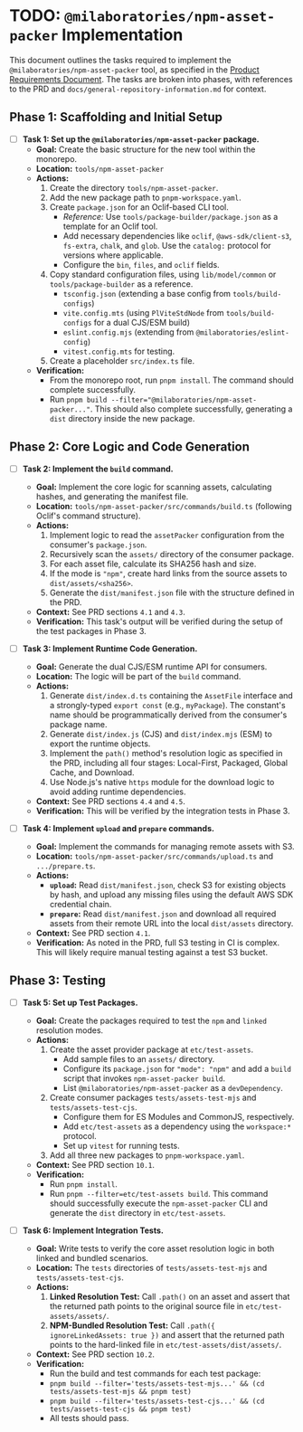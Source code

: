 # TODO: `@milaboratories/npm-asset-packer` Implementation

This document outlines the tasks required to implement the `@milaboratories/npm-asset-packer` tool, as specified in the [Product Requirements Document](prd.md). The tasks are broken into phases, with references to the PRD and `docs/general-repository-information.md` for context.

## Phase 1: Scaffolding and Initial Setup

- [ ] **Task 1: Set up the `@milaboratories/npm-asset-packer` package.**
    - **Goal:** Create the basic structure for the new tool within the monorepo.
    - **Location:** `tools/npm-asset-packer`
    - **Actions:**
        1. Create the directory `tools/npm-asset-packer`.
        2. Add the new package path to `pnpm-workspace.yaml`.
        3. Create `package.json` for an Oclif-based CLI tool.
            - *Reference:* Use `tools/package-builder/package.json` as a template for an Oclif tool.
            - Add necessary dependencies like `oclif`, `@aws-sdk/client-s3`, `fs-extra`, `chalk`, and `glob`. Use the `catalog:` protocol for versions where applicable.
            - Configure the `bin`, `files`, and `oclif` fields.
        4. Copy standard configuration files, using `lib/model/common` or `tools/package-builder` as a reference.
            - `tsconfig.json` (extending a base config from `tools/build-configs`)
            - `vite.config.mts` (using `PlViteStdNode` from `tools/build-configs` for a dual CJS/ESM build)
            - `eslint.config.mjs` (extending from `@milaboratories/eslint-config`)
            - `vitest.config.mts` for testing.
        5. Create a placeholder `src/index.ts` file.
    - **Verification:**
        - From the monorepo root, run `pnpm install`. The command should complete successfully.
        - Run `pnpm build --filter="@milaboratories/npm-asset-packer..."`. This should also complete successfully, generating a `dist` directory inside the new package.

## Phase 2: Core Logic and Code Generation

- [ ] **Task 2: Implement the `build` command.**
    - **Goal:** Implement the core logic for scanning assets, calculating hashes, and generating the manifest file.
    - **Location:** `tools/npm-asset-packer/src/commands/build.ts` (following Oclif's command structure).
    - **Actions:**
        1. Implement logic to read the `assetPacker` configuration from the consumer's `package.json`.
        2. Recursively scan the `assets/` directory of the consumer package.
        3. For each asset file, calculate its SHA256 hash and size.
        4. If the mode is `"npm"`, create hard links from the source assets to `dist/assets/<sha256>`.
        5. Generate the `dist/manifest.json` file with the structure defined in the PRD.
    - **Context:** See PRD sections `4.1` and `4.3`.
    - **Verification:** This task's output will be verified during the setup of the test packages in Phase 3.

- [ ] **Task 3: Implement Runtime Code Generation.**
    - **Goal:** Generate the dual CJS/ESM runtime API for consumers.
    - **Location:** The logic will be part of the `build` command.
    - **Actions:**
        1. Generate `dist/index.d.ts` containing the `AssetFile` interface and a strongly-typed `export const` (e.g., `myPackage`). The constant's name should be programmatically derived from the consumer's package name.
        2. Generate `dist/index.js` (CJS) and `dist/index.mjs` (ESM) to export the runtime objects.
        3. Implement the `path()` method's resolution logic as specified in the PRD, including all four stages: Local-First, Packaged, Global Cache, and Download.
        4. Use Node.js's native `https` module for the download logic to avoid adding runtime dependencies.
    - **Context:** See PRD sections `4.4` and `4.5`.
    - **Verification:** This will be verified by the integration tests in Phase 3.

- [ ] **Task 4: Implement `upload` and `prepare` commands.**
    - **Goal:** Implement the commands for managing remote assets with S3.
    - **Location:** `tools/npm-asset-packer/src/commands/upload.ts` and `.../prepare.ts`.
    - **Actions:**
        - **`upload`:** Read `dist/manifest.json`, check S3 for existing objects by hash, and upload any missing files using the default AWS SDK credential chain.
        - **`prepare`:** Read `dist/manifest.json` and download all required assets from their remote URL into the local `dist/assets` directory.
    - **Context:** See PRD section `4.1`.
    - **Verification:** As noted in the PRD, full S3 testing in CI is complex. This will likely require manual testing against a test S3 bucket.

## Phase 3: Testing

- [ ] **Task 5: Set up Test Packages.**
    - **Goal:** Create the packages required to test the `npm` and `linked` resolution modes.
    - **Actions:**
        1. Create the asset provider package at `etc/test-assets`.
            - Add sample files to an `assets/` directory.
            - Configure its `package.json` for `"mode": "npm"` and add a `build` script that invokes `npm-asset-packer build`.
            - List `@milaboratories/npm-asset-packer` as a `devDependency`.
        2. Create consumer packages `tests/assets-test-mjs` and `tests/assets-test-cjs`.
            - Configure them for ES Modules and CommonJS, respectively.
            - Add `etc/test-assets` as a dependency using the `workspace:*` protocol.
            - Set up `vitest` for running tests.
        3. Add all three new packages to `pnpm-workspace.yaml`.
    - **Context:** See PRD section `10.1`.
    - **Verification:**
        - Run `pnpm install`.
        - Run `pnpm --filter=etc/test-assets build`. This command should successfully execute the `npm-asset-packer` CLI and generate the `dist` directory in `etc/test-assets`.

- [ ] **Task 6: Implement Integration Tests.**
    - **Goal:** Write tests to verify the core asset resolution logic in both linked and bundled scenarios.
    - **Location:** The `tests` directories of `tests/assets-test-mjs` and `tests/assets-test-cjs`.
    - **Actions:**
        1.  **Linked Resolution Test:** Call `.path()` on an asset and assert that the returned path points to the original source file in `etc/test-assets/assets/`.
        2.  **NPM-Bundled Resolution Test:** Call `.path({ ignoreLinkedAssets: true })` and assert that the returned path points to the hard-linked file in `etc/test-assets/dist/assets/`.
    - **Context:** See PRD section `10.2`.
    - **Verification:**
        - Run the build and test commands for each test package:
        - `pnpm build --filter='tests/assets-test-mjs...' && (cd tests/assets-test-mjs && pnpm test)`
        - `pnpm build --filter='tests/assets-test-cjs...' && (cd tests/assets-test-cjs && pnpm test)`
        - All tests should pass.
